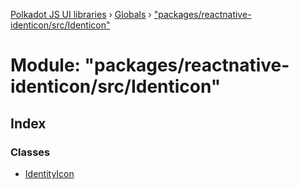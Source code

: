 [Polkadot JS UI libraries](../README.md) › [Globals](../globals.md) › ["packages/reactnative-identicon/src/Identicon"](_packages_reactnative_identicon_src_identicon_.md)

# Module: "packages/reactnative-identicon/src/Identicon"

## Index

### Classes

* [IdentityIcon](../classes/_packages_reactnative_identicon_src_identicon_.identityicon.md)
